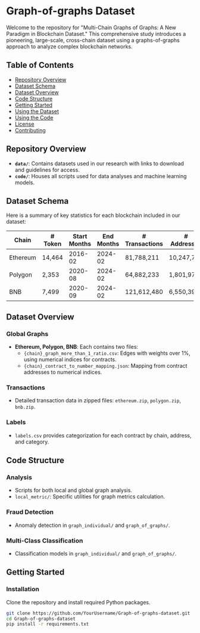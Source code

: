 # Graph-of-graphs Dataset

Welcome to the repository for "Multi-Chain Graphs of Graphs: A New Paradigm in Blockchain Dataset." This comprehensive study introduces a pioneering, large-scale, cross-chain dataset using a graphs-of-graphs approach to analyze complex blockchain networks.

## Table of Contents
- [Repository Overview](#repository-overview)
- [Dataset Schema](#dataset-schema)
- [Dataset Overview](#dataset-overview)
- [Code Structure](#code-structure)
- [Getting Started](#getting-started)
- [Using the Dataset](#using-the-dataset)
- [Using the Code](#using-the-code)
- [License](#license)
- [Contributing](#contributing)

## Repository Overview
- **`data/`**: Contains datasets used in our research with links to download and guidelines for access.
- **`code/`**: Houses all scripts used for data analyses and machine learning models.

## Dataset Schema
Here is a summary of key statistics for each blockchain included in our dataset:

| Chain     | # Token | Start Months | End Months | # Transactions | # Addresses | # Categories |
|-----------|---------|--------------|------------|----------------|-------------|--------------|
| Ethereum  | 14,464  | 2016-02      | 2024-02    | 81,788,211     | 10,247,767  | 290          |
| Polygon   | 2,353   | 2020-08      | 2024-02    | 64,882,233     | 1,801,976   | 112          |
| BNB       | 7,499   | 2020-09      | 2024-02    | 121,612,480    | 6,550,399   | 149          |

## Dataset Overview
### Global Graphs
- **Ethereum, Polygon, BNB**: Each contains two files:
  - `{chain}_graph_more_than_1_ratio.csv`: Edges with weights over 1\%, using numerical indices for contracts.
  - `{chain}_contract_to_number_mapping.json`: Mapping from contract addresses to numerical indices.

### Transactions
- Detailed transaction data in zipped files: `ethereum.zip`, `polygon.zip`, `bnb.zip`.

### Labels
- `labels.csv` provides categorization for each contract by chain, address, and category.

## Code Structure
### Analysis
- Scripts for both local and global graph analysis.
- `local_metric/`: Specific utilities for graph metrics calculation.

### Fraud Detection
- Anomaly detection in `graph_individual/` and `graph_of_graphs/`.

### Multi-Class Classification
- Classification models in `graph_individual/` and `graph_of_graphs/`.

## Getting Started
### Installation
Clone the repository and install required Python packages.
```bash
git clone https://github.com/YourUsername/Graph-of-graphs-dataset.git
cd Graph-of-graphs-dataset
pip install -r requirements.txt
